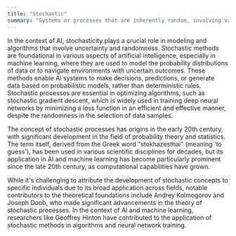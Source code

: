```yaml
---
title: "Stochastic"
summary: "Systems or processes that are inherently random, involving variables that are subject to chance."
---
```

In the context of AI, stochasticity plays a crucial role in modeling and algorithms that involve uncertainty and randomness. Stochastic methods are foundational in various aspects of artificial intelligence, especially in machine learning, where they are used to model the probability distributions of data or to navigate environments with uncertain outcomes. These methods enable AI systems to make decisions, predictions, or generate data based on probabilistic models, rather than deterministic rules. Stochastic processes are essential in optimizing algorithms, such as stochastic gradient descent, which is widely used in training deep neural networks by minimizing a loss function in an efficient and effective manner, despite the randomness in the selection of data samples.

The concept of stochastic processes has origins in the early 20th century, with significant development in the field of probability theory and statistics. The term itself, derived from the Greek word "stokhazesthai" (meaning 'to guess'), has been used in various scientific disciplines for decades, but its application in AI and machine learning has become particularly prominent since the late 20th century, as computational capabilities have grown.

While it's challenging to attribute the development of stochastic concepts to specific individuals due to its broad application across fields, notable contributors to the theoretical foundations include Andrey Kolmogorov and Joseph Doob, who made significant advancements in the theory of stochastic processes. In the context of AI and machine learning, researchers like Geoffrey Hinton have contributed to the application of stochastic methods in algorithms and neural network training.

